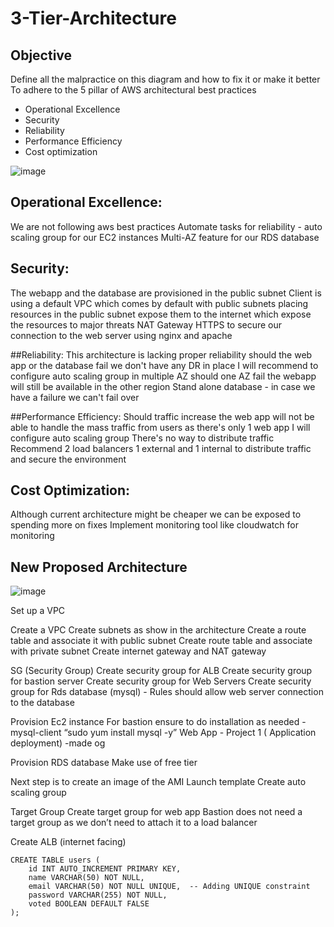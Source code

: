 # 3-Tier-Architecture

## Objective 

Define all the malpractice on this diagram and how to fix it or make it better 
To adhere to the 5 pillar of AWS architectural best practices 
- Operational Excellence
- Security
- Reliability 
- Performance Efficiency 
- Cost optimization 

![image](https://github.com/lucm9/3-Tier-Architecture/assets/96879757/317cfab0-eb58-40b2-b0df-fe86b27a8359)


## Operational Excellence:
We are not following aws best practices
Automate tasks for reliability - auto scaling group for our EC2 instances 
Multi-AZ feature for our RDS database 

## Security: 
The webapp and the database are provisioned in the public subnet
Client is using a default VPC which comes by default with public subnets placing resources in the public subnet expose them to the internet which expose the resources to major threats
NAT Gateway
HTTPS to secure our connection to the web server using nginx and apache 

##Reliability:
This architecture is lacking proper reliability should the web app or the database fail we don't have any DR in place
I will recommend to configure auto scaling group in multiple AZ should one AZ fail the webapp will still be available in the other region
Stand alone database - in case we have a failure we can't fail over

##Performance Efficiency: 
Should traffic increase the web app will not be able to handle the mass traffic from users as there's only 1 web app
I will configure auto scaling group
There's no way to distribute traffic
Recommend 2 load balancers 1 external and 1 internal to distribute traffic and secure the environment 

## Cost Optimization: 
Although current architecture might be cheaper we can be exposed to spending more on fixes
Implement monitoring tool like cloudwatch for monitoring 

## New Proposed Architecture

![image](https://github.com/lucm9/3-Tier-Architecture/assets/96879757/183b91d3-80ec-4f6b-8524-ad142e5dd597)

Set up a VPC 

Create a VPC
Create subnets as show in the architecture 
Create a route table and associate it with public subnet
Create route table and associate with private subnet 
Create internet gateway and NAT gateway 

SG (Security Group) 
Create security group for ALB 
Create security group for bastion server 
Create security group for Web Servers
Create security group for Rds database (mysql) - Rules should allow web server connection to the database 

Provision Ec2 instance
For bastion ensure to do installation as needed - mysql-client “sudo yum install mysql -y”
Web App - Project 1 ( Application deployment) -made og

Provision RDS database 
Make use of free tier 

Next step is to create an image of the AMI 
Launch template 
Create auto scaling group 



Target Group 
Create target group for web app
Bastion does not need a target group as we don’t need to attach it to a load balancer 

Create ALB (internet facing) 

```
CREATE TABLE users (
    id INT AUTO_INCREMENT PRIMARY KEY,
    name VARCHAR(50) NOT NULL,
    email VARCHAR(50) NOT NULL UNIQUE,  -- Adding UNIQUE constraint
    password VARCHAR(255) NOT NULL,
    voted BOOLEAN DEFAULT FALSE
);
```

